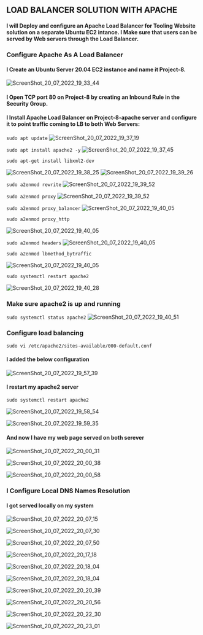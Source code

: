 ## LOAD BALANCER SOLUTION WITH APACHE
#### I will Deploy and configure an Apache Load Balancer for Tooling Website solution on a separate Ubuntu EC2 intance. I Make sure that users can be served by Web servers through the Load Balancer. 

### Configure Apache As A Load Balancer
#### I Create an Ubuntu Server 20.04 EC2 instance and name it Project-8.

![ScreenShot_20_07_2022_19_33_44](https://user-images.githubusercontent.com/19933457/180858639-2a51f37a-f1a5-4c4c-ad29-9658bfe1320a.png)

#### I Open TCP port 80 on Project-8 by creating an Inbound Rule in the Security Group.

#### I Install Apache Load Balancer on Project-8-apache server and configure it to point traffic coming to LB to both Web Servers:

`sudo apt update`
![ScreenShot_20_07_2022_19_37_19](https://user-images.githubusercontent.com/19933457/180859024-d85cc2e8-7136-4d47-aa2c-d7f0485f7b24.png)

`sudo apt install apache2 -y`
![ScreenShot_20_07_2022_19_37_45](https://user-images.githubusercontent.com/19933457/180859129-3a477962-e15c-41c4-8602-d61021752b41.png)

`sudo apt-get install libxml2-dev`

![ScreenShot_20_07_2022_19_38_25](https://user-images.githubusercontent.com/19933457/180859143-30093b46-2a8e-4cc5-a202-08944ca4c8ec.png)
![ScreenShot_20_07_2022_19_39_26](https://user-images.githubusercontent.com/19933457/180862751-f3de174d-f83f-4a08-9bc2-a21a15c24fde.png)

`sudo a2enmod rewrite`
![ScreenShot_20_07_2022_19_39_52](https://user-images.githubusercontent.com/19933457/180862852-c03c6e32-ddc1-4869-8672-f52723ef18c1.png)

`sudo a2enmod proxy`
![ScreenShot_20_07_2022_19_39_52](https://user-images.githubusercontent.com/19933457/180862915-71380460-7891-4f88-b2ff-db8d968dd460.png)

`sudo a2enmod proxy_balancer`
![ScreenShot_20_07_2022_19_40_05](https://user-images.githubusercontent.com/19933457/180862954-625739ff-c58c-41b8-bf0f-46b031baa9d0.png)

`sudo a2enmod proxy_http`

![ScreenShot_20_07_2022_19_40_05](https://user-images.githubusercontent.com/19933457/180862999-8fbb3b1d-a52c-4280-92a5-ada483aa343a.png)

`sudo a2enmod headers`
![ScreenShot_20_07_2022_19_40_05](https://user-images.githubusercontent.com/19933457/180863029-d31f1aab-a0ab-4880-9823-0417b620349a.png)

`sudo a2enmod lbmethod_bytraffic`

![ScreenShot_20_07_2022_19_40_05](https://user-images.githubusercontent.com/19933457/180863175-d5a39f9f-727f-4cab-bd6f-f302f3358cbe.png)

`sudo systemctl restart apache2`

![ScreenShot_20_07_2022_19_40_28](https://user-images.githubusercontent.com/19933457/180863296-414eaed5-bf4c-4e25-8f4d-70c203053631.png)

### Make sure apache2 is up and running
`sudo systemctl status apache2`
![ScreenShot_20_07_2022_19_40_51](https://user-images.githubusercontent.com/19933457/180863462-bb785b2c-69de-4e32-82a3-c302f41d08e7.png)

### Configure load balancing
`sudo vi /etc/apache2/sites-available/000-default.conf`
#### I added the below configuration 

![ScreenShot_20_07_2022_19_57_39](https://user-images.githubusercontent.com/19933457/181347420-91dabc83-531e-42a4-ab2d-63cd4cedf952.png)

#### I restart my apache2 server
`sudo systemctl restart apache2`

![ScreenShot_20_07_2022_19_58_54](https://user-images.githubusercontent.com/19933457/181347675-17dfd742-3f42-4dbe-bc62-a7f55dba4f66.png)

![ScreenShot_20_07_2022_19_59_35](https://user-images.githubusercontent.com/19933457/181347722-c51da24d-c6d9-45ee-bb1b-c7af8e623800.png)

#### And now I have my web page served on both serever

![ScreenShot_20_07_2022_20_00_31](https://user-images.githubusercontent.com/19933457/181347866-0679e614-bbc9-4d68-82ac-8183c84fd249.png)

![ScreenShot_20_07_2022_20_00_38](https://user-images.githubusercontent.com/19933457/181347879-f5114c51-23fe-4a55-bdde-b02da35943ac.png)

![ScreenShot_20_07_2022_20_00_58](https://user-images.githubusercontent.com/19933457/181347911-67044e0b-b662-4519-8852-5896fef82d51.png)

### I Configure Local DNS Names Resolution
#### I got served locally on my system
![ScreenShot_20_07_2022_20_07_15](https://user-images.githubusercontent.com/19933457/181348265-f00bfe23-2d1d-47d7-8dd2-eb5d5eae4310.png)

![ScreenShot_20_07_2022_20_07_30](https://user-images.githubusercontent.com/19933457/181348273-e50fc0da-30e1-4fe3-831d-5c00e5200cc4.png)

![ScreenShot_20_07_2022_20_07_50](https://user-images.githubusercontent.com/19933457/181348310-3889a4e9-dd3e-4237-864b-e1a95c9c0079.png)


![ScreenShot_20_07_2022_20_17_18](https://user-images.githubusercontent.com/19933457/181348335-0dda07fa-b921-4b58-ac99-40d6bbb17db1.png)

![ScreenShot_20_07_2022_20_18_04](https://user-images.githubusercontent.com/19933457/181348373-77566494-05fb-4b3b-a550-49f0d30dc390.png)


![ScreenShot_20_07_2022_20_18_04](https://user-images.githubusercontent.com/19933457/181348412-e7dc700e-8e30-471f-afb9-1352ebc317c7.png)

![ScreenShot_20_07_2022_20_20_39](https://user-images.githubusercontent.com/19933457/181348420-dad9f091-1b1b-4cd9-a2db-a7975b79484f.png)

![ScreenShot_20_07_2022_20_20_56](https://user-images.githubusercontent.com/19933457/181348436-4919f0e3-a5d3-4efc-85d2-52df9e46ba2f.png)

![ScreenShot_20_07_2022_20_22_30](https://user-images.githubusercontent.com/19933457/181348464-e8569e85-470c-4efb-a579-522cd4436e5f.png)


![ScreenShot_20_07_2022_20_23_01](https://user-images.githubusercontent.com/19933457/181348481-f1606952-d785-4f4a-8312-0b24a4882936.png)








